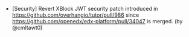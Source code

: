 - [Security] Revert XBlock JWT security patch introduced in https://github.com/overhangio/tutor/pull/986
  since https://github.com/openedx/edx-platform/pull/34047 is merged. (by @cmltawt0)

